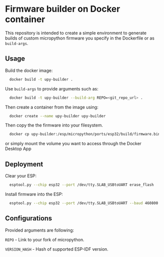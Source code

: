 Firmware builder on Docker container
======================

This repository is intended to create a simple environment to generate builds of custom micropython firmware you specify in the Dockerfile or as `build-args`.

Usage
------------------

Build the docker image:

```bash
  docker build -t upy-builder .
```

Use `build-args` to provide arguments such as:

```bash
  docker build -t upy-builder --build-arg REPO=<git_repo_url> .
```

Then create a container from the image using:

```bash
  docker create --name upy-builder upy-builder
```

Then copy the the firmware into your filesystem.

```bash
  docker cp upy-builder:/esp/micropython/ports/esp32/build/firmware.bin firmware.bin
```
or simply mount the volume you want to access through the Docker Desktop App

Deployment
------------------

Clear your ESP:

```bash
  esptool.py --chip esp32 --port /dev/tty.SLAB_USBtoUART erase_flash
```

Install firmware into the ESP:

```bash
  esptool.py --chip esp32 --port /dev/tty.SLAB_USBtoUART --baud 460800 write_flash -z 0x1000 firmware.bin
```

Configurations
------------------

Provided arguments are following:

`REPO` - Link to your fork of micropython.

`VERSION_HASH` - Hash of supported ESP-IDF version.

